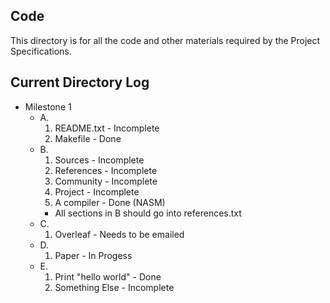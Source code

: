 ## Code

This directory is for all the code and other materials required by the Project Specifications.

## Current Directory Log
- Milestone 1
	- A. 
		1. README.txt 	- Incomplete
		2. Makefile		- Done
	- B. 
		1. Sources		- Incomplete
		2. References	- Incomplete
		3. Community	- Incomplete
		4. Project		- Incomplete
		5. A compiler	- Done (NASM)
		* All sections in B should go into references.txt
	- C.
		1. Overleaf		- Needs to be emailed
	- D.
		1. Paper - In Progess
	- E.
		1. Print "hello world"	- Done
		2. Something Else		- Incomplete 
